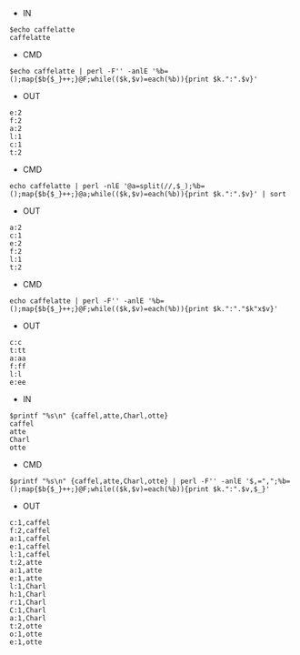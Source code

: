 - IN

```
$echo caffelatte
caffelatte
```

- CMD

```
$echo caffelatte | perl -F'' -anlE '%b=();map{$b{$_}++;}@F;while(($k,$v)=each(%b)){print $k.":".$v}'
```

- OUT

```
e:2
f:2
a:2
l:1
c:1
t:2
```

- CMD

```
echo caffelatte | perl -nlE '@a=split(//,$_);%b=();map{$b{$_}++;}@a;while(($k,$v)=each(%b)){print $k.":".$v}' | sort
```

- OUT

```
a:2
c:1
e:2
f:2
l:1
t:2
```


- CMD

```
echo caffelatte | perl -F'' -anlE '%b=();map{$b{$_}++;}@F;while(($k,$v)=each(%b)){print $k.":"."$k"x$v}'
```


- OUT

```
c:c
t:tt
a:aa
f:ff
l:l
e:ee
```

- IN

```
$printf "%s\n" {caffel,atte,Charl,otte}
caffel
atte
Charl
otte
```

- CMD

```
$printf "%s\n" {caffel,atte,Charl,otte} | perl -F'' -anlE '$,=",";%b=();map{$b{$_}++;}@F;while(($k,$v)=each(%b)){print $k.":".$v,$_}'
```

- OUT

```
c:1,caffel
f:2,caffel
a:1,caffel
e:1,caffel
l:1,caffel
t:2,atte
a:1,atte
e:1,atte
l:1,Charl
h:1,Charl
r:1,Charl
C:1,Charl
a:1,Charl
t:2,otte
o:1,otte
e:1,otte
```
